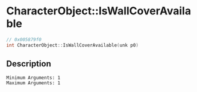 # CharacterObject::IsWallCoverAvailable
```c
// 0x005879f0
int CharacterObject::IsWallCoverAvailable(unk p0)
```
## Description
```
Minimum Arguments: 1
Maximum Arguments: 1
```
